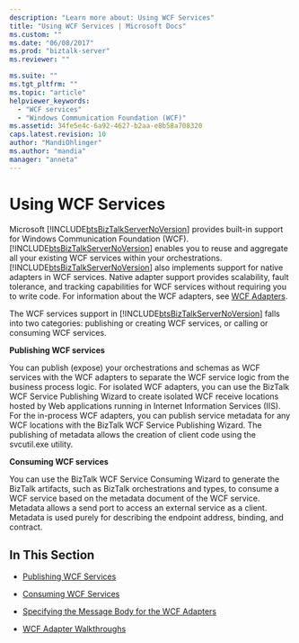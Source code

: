```yaml
---
description: "Learn more about: Using WCF Services"
title: "Using WCF Services | Microsoft Docs"
ms.custom: ""
ms.date: "06/08/2017"
ms.prod: "biztalk-server"
ms.reviewer: ""

ms.suite: ""
ms.tgt_pltfrm: ""
ms.topic: "article"
helpviewer_keywords: 
  - "WCF services"
  - "Windows Communication Foundation (WCF)"
ms.assetid: 34fe5e4c-6a92-4627-b2aa-e8b58a708320
caps.latest.revision: 10
author: "MandiOhlinger"
ms.author: "mandia"
manager: "anneta"
---
```

# Using WCF Services
Microsoft [!INCLUDE[btsBizTalkServerNoVersion](../includes/btsbiztalkservernoversion-md.md)] provides built-in support for Windows Communication Foundation (WCF). [!INCLUDE[btsBizTalkServerNoVersion](../includes/btsbiztalkservernoversion-md.md)] enables you to reuse and aggregate all your existing WCF services within your orchestrations. [!INCLUDE[btsBizTalkServerNoVersion](../includes/btsbiztalkservernoversion-md.md)] also implements support for native adapters in WCF services. Native adapter support provides scalability, fault tolerance, and tracking capabilities for WCF services without requiring you to write code. For information about the WCF adapters, see [WCF Adapters](../core/wcf-adapters.md).  
  
 The WCF services support in [!INCLUDE[btsBizTalkServerNoVersion](../includes/btsbiztalkservernoversion-md.md)] falls into two categories: publishing or creating WCF services, or calling or consuming WCF services.  
  
 **Publishing WCF services**  
  
 You can publish (expose) your orchestrations and schemas as WCF services with the WCF adapters to separate the WCF service logic from the business process logic. For isolated WCF adapters, you can use the BizTalk WCF Service Publishing Wizard to create isolated WCF receive locations hosted by Web applications running in Internet Information Services (IIS). For the in-process WCF adapters, you can publish service metadata for any WCF locations with the BizTalk WCF Service Publishing Wizard.  The publishing of metadata allows the creation of client code using the svcutil.exe utility.  
  
 **Consuming WCF services**  
  
 You can use the BizTalk WCF Service Consuming Wizard to generate the BizTalk artifacts, such as BizTalk orchestrations and types, to consume a WCF service based on the metadata document of the WCF service. Metadata allows a send port to access an external service as a client. Metadata is used purely for describing the endpoint address, binding, and contract.  
  
## In This Section  
  
-   [Publishing WCF Services](../core/publishing-wcf-services.md)  
  
-   [Consuming WCF Services](../core/consuming-wcf-services.md)  
  
-   [Specifying the Message Body for the WCF Adapters](../core/specifying-the-message-body-for-the-wcf-adapters.md)  
  
-   [WCF Adapter Walkthroughs](../core/wcf-adapter-walkthroughs.md)
